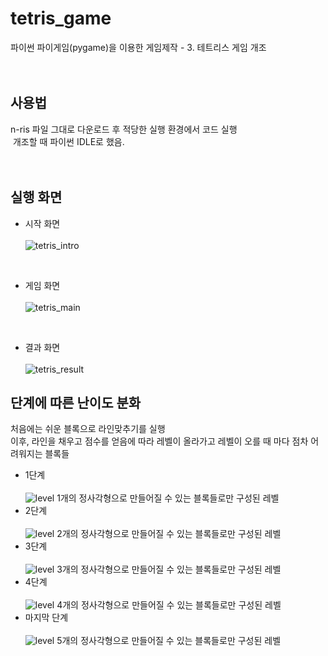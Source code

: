 # tetris_game
파이썬 파이게임(pygame)을 이용한 게임제작 - 3. 테트리스 게임 개조
<br><br><br>


## 사용법
n-ris 파일 그대로 다운로드 후 적당한 실행 환경에서 코드 실행
<br>
&nbsp;개조할 때 파이썬 IDLE로 했음.
<br><br><br>

## 실행 화면
- 시작 화면<br><br>
![tetris_intro](./img/시작화면.JPG)
<br>

- 게임 화면<br><br>
![tetris_main](https://user-images.githubusercontent.com/121742489/211792332-2a294443-7d37-425b-93b1-c4550fd209ce.png)
<br>

- 결과 화면<br><br>
![tetris_result](https://user-images.githubusercontent.com/121742489/211792349-338a4015-e77c-4bc1-b9b7-9a00834fae34.png)


## 단계에 따른 난이도 분화
 처음에는 쉬운 블록으로 라인맞추기를 실행
 <br> 
 이후, 라인을 채우고 점수를 얻음에 따라 레벨이 올라가고 레벨이 오를 때 마다 점차 어려워지는 블록들

- 1단계<br><br>
![level](./img/레벨1.JPG)
1개의 정사각형으로 만들어질 수 있는 블록들로만 구성된 레벨
- 2단계<br><br>
![level](./img/레벨2.JPG)
2개의 정사각형으로 만들어질 수 있는 블록들로만 구성된 레벨
- 3단계<br><br>
![level](./img/레벨3.JPG)
3개의 정사각형으로 만들어질 수 있는 블록들로만 구성된 레벨
- 4단계<br><br>
![level](./img/레벨4.JPG)
4개의 정사각형으로 만들어질 수 있는 블록들로만 구성된 레벨
- 마지막 단계<br><br>
![level](./img/마지막레벨.JPG)
5개의 정사각형으로 만들어질 수 있는 블록들로만 구성된 레벨
